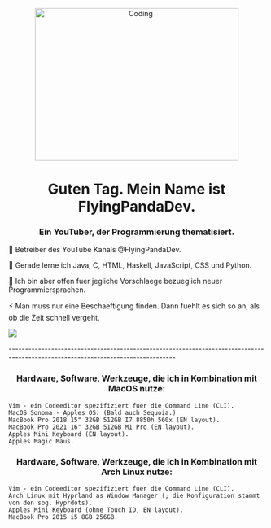 <p align="center">
  <a src="https://cdn.dribbble.com/users/1019864/screenshots/3079099/codeloop.gif" alt="Coding" height="300" width="400"
    href="https://cdn.dribbble.com/users/1019864/screenshots/3079099/codeloop.gif"                            
    target="blank"
    ><img
      align="center"
      src="https://cdn.dribbble.com/users/1019864/screenshots/3079099/codeloop.gif"                           
      alt="Coding"
      height="300"
      width="400"
  /></a>
</p>
<h1 align="center">Guten Tag. Mein Name ist FlyingPandaDev.</h1>
<h3 align="center">Ein YouTuber, der Programmierung thematisiert.</h3>
<p>
  🔭 Betreiber des YouTube Kanals @FlyingPandaDev. 
</p>
<p>
  🌱 Gerade lerne ich Java, C, HTML, Haskell, JavaScript, CSS und Python.
</p>
<p>
  💬 Ich bin aber offen fuer jegliche Vorschlaege bezueglich neuer Programmiersprachen.    
</p>
<p>
 ⚡ Man muss nur eine Beschaeftigung finden. Dann fuehlt es sich so an, als ob die Zeit schnell vergeht.
</p>
<p>
  <img
    src="https://www.google.de/url?sa=i&url=https%3A%2F%2Fwww.dailydot.com%2Funclick%2Fpolite-cat-ollie-memes%2F&psig=AOvVaw3J6Q-5ZnOfhewFkr_zRWew&ust=1723072368262000&source=images&cd=vfe&opi=89978449&ved=0CA8QjRxqFwoTCIi71vW-4YcDFQAAAAAdAAAAABAE"
  />
</p>

<p>
    ---------------------------------------------------------------------------------------------------------------------------------
</p>

<h3 align="center">Hardware, Software, Werkzeuge, die ich in Kombination mit MacOS nutze:</h3>

    Vim - ein Codeeditor spezifiziert fuer die Command Line (CLI).
    MacOS Sonoma - Apples OS. (Bald auch Sequoia.)
    MacBook Pro 2018 15" 32GB 512GB I7 8850h 560x (EN layout).
    MacBook Pro 2021 16" 32GB 512GB M1 Pro (EN layout).
    Apples Mini Keyboard (EN layout).
    Apples Magic Maus.

<h3 align="center">Hardware, Software, Werkzeuge, die ich in Kombination mit Arch Linux nutze:</h3>
    
    Vim - ein Codeeditor spezifiziert fuer die Command Line (CLI).
    Arch Linux mit Hyprland as Window Manager (; die Konfiguration stammt von den sog. Hyprdots).
    Apples Mini Keyboard (ohne Touch ID, EN layout).
    MacBook Pro 2015 i5 8GB 256GB.
